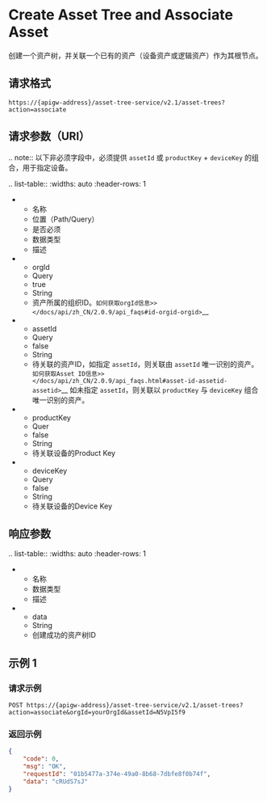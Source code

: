 # Create Asset Tree and Associate Asset

创建一个资产树，并关联一个已有的资产（设备资产或逻辑资产）作为其根节点。

## 请求格式

```
https://{apigw-address}/asset-tree-service/v2.1/asset-trees?action=associate
```

## 请求参数（URI）

.. note:: 以下非必须字段中，必须提供 ``assetId`` 或 ``productKey`` + ``deviceKey`` 的组合，用于指定设备。

>>>>>>>>>>>>>>>>>>>>>>>>>>>>>>>>>>>>>>>>>>>>>>>>>>>>>>>>>

.. list-table::
   :widths: auto
   :header-rows: 1

   * - 名称
     - 位置（Path/Query）
     - 是否必须
     - 数据类型
     - 描述
   * - orgId
     - Query
     - true
     - String
     - 资产所属的组织ID。`如何获取orgId信息>> </docs/api/zh_CN/2.0.9/api_faqs#id-orgid-orgid>`__
   * - assetId
     - Query
     - false
     - String
     - 待关联的资产ID，如指定 ``assetId``，则关联由 ``assetId`` 唯一识别的资产。`如何获取Asset ID信息>> </docs/api/zh_CN/2.0.9/api_faqs.html#asset-id-assetid-assetid>`__
         如未指定 ``assetId``，则关联以 ``productKey`` 与 ``deviceKey`` 组合唯一识别的资产。
   * - productKey
     - Quer
     - false
     - String
     - 待关联设备的Product Key
   * - deviceKey
     -  Query
     - false
     - String
     - 待关联设备的Device Key



## 响应参数

.. list-table::
   :widths: auto
   :header-rows: 1

   * - 名称
     - 数据类型
     - 描述
   * - data
     - String 
     - 创建成功的资产树ID



## 示例 1

### 请求示例

```
POST https://{apigw-address}/asset-tree-service/v2.1/asset-trees?action=associate&orgId=yourOrgId&assetId=N5VpI5f9
```

### 返回示例

```json
{
    "code": 0,
    "msg": "OK",
    "requestId": "01b5477a-374e-49a0-8b68-7dbfe8f0b74f",
    "data": "cRUdS7sJ"
}
```
